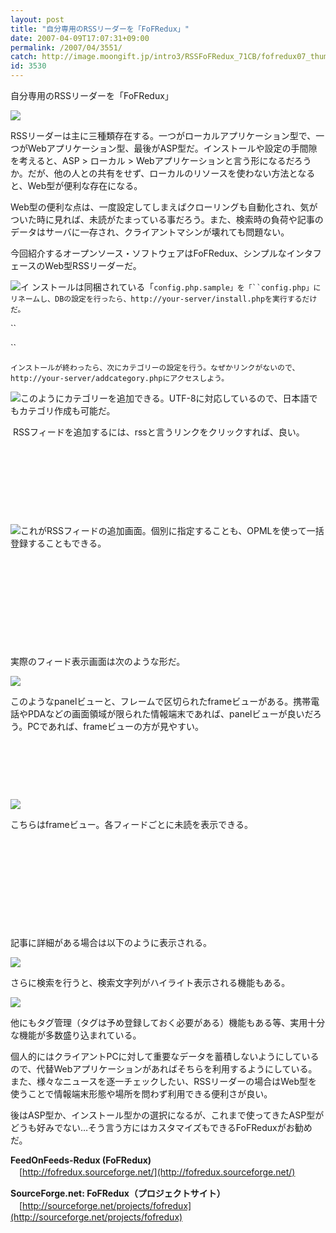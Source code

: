 ```yaml
---
layout: post
title: "自分専用のRSSリーダーを「FoFRedux」"
date: 2007-04-09T17:07:31+09:00
permalink: /2007/04/3551/
catch: http://image.moongift.jp/intro3/RSSFoFRedux_71CB/fofredux07_thumb1.png
id: 3530
---
```

自分専用のRSSリーダーを「FoFRedux」  
<!--more-->

[![](http://image.moongift.jp/intro3/RSSFoFRedux_71CB/fofredux08_thumb1.png)](http://image.moongift.jp/intro3/RSSFoFRedux_71CB/fofredux083.png)

 

RSSリーダーは主に三種類存在する。一つがローカルアプリケーション型で、一つがWebアプリケーション型、最後がASP型だ。インストールや設定の手間隙を考えると、ASP \> ローカル \> Webアプリケーションと言う形になるだろうか。だが、他の人との共有をせず、ローカルのリソースを使わない方法となると、Web型が便利な存在になる。

 

Web型の便利な点は、一度設定してしまえばクローリングも自動化され、気がついた時に見れば、未読がたまっている事だろう。また、検索時の負荷や記事のデータはサーバに一存され、クライアントマシンが壊れても問題ない。

 

今回紹介するオープンソース・ソフトウェアはFoFRedux、シンプルなインタフェースのWeb型RSSリーダーだ。

 

[![](http://image.moongift.jp/intro3/RSSFoFRedux_71CB/fofredux01_thumb1.png)](http://image.moongift.jp/intro3/RSSFoFRedux_71CB/fofredux013.png)イ ンストールは同梱されている「`config.php.sample」を「``config.php」にリネームし、DBの設定を行ったら、http://your-server/install.phpを実行するだけだ。`

 

``&nbsp;

 

``&nbsp;

 

`インストールが終わったら、次にカテゴリーの設定を行う。なぜかリンクがないので、http://your-server/addcategory.phpにアクセスしよう。`

 

[![](http://image.moongift.jp/intro3/RSSFoFRedux_71CB/fofredux04_thumb1.png)](http://image.moongift.jp/intro3/RSSFoFRedux_71CB/fofredux043.png)このようにカテゴリーを追加できる。UTF-8に対応しているので、日本語でもカテゴリ作成も可能だ。

 

&nbsp;RSSフィードを追加するには、rssと言うリンクをクリックすれば、良い。

 

&nbsp;

 

&nbsp;

 

&nbsp;

 

&nbsp;

[![](http://image.moongift.jp/intro3/RSSFoFRedux_71CB/fofredux05_thumb1.png)](http://image.moongift.jp/intro3/RSSFoFRedux_71CB/fofredux053.png)これがRSSフィードの追加画面。個別に指定することも、OPMLを使って一括登録することもできる。 

&nbsp;

 

&nbsp;

 

&nbsp;

 

&nbsp;

 

&nbsp;

 

実際のフィード表示画面は次のような形だ。

[![](http://image.moongift.jp/intro3/RSSFoFRedux_71CB/fofredux07_thumb1.png)](http://image.moongift.jp/intro3/RSSFoFRedux_71CB/fofredux073.png)

このようなpanelビューと、フレームで区切られたframeビューがある。携帯電話やPDAなどの画面領域が限られた情報端末であれば、panelビューが良いだろう。PCであれば、frameビューの方が見やすい。

 

&nbsp;

 

&nbsp;

 

&nbsp;

 

[![](http://image.moongift.jp/intro3/RSSFoFRedux_71CB/fofredux08_thumb3.png)](http://image.moongift.jp/intro3/RSSFoFRedux_71CB/fofredux087.png)

 

こちらはframeビュー。各フィードごとに未読を表示できる。

 

&nbsp;

 

&nbsp;

 

&nbsp;

 

&nbsp;

 

&nbsp;

 

記事に詳細がある場合は以下のように表示される。

 

[![](http://image.moongift.jp/intro3/RSSFoFRedux_71CB/fofredux11_thumb.png)](http://image.moongift.jp/intro3/RSSFoFRedux_71CB/fofredux112.png)

 

さらに検索を行うと、検索文字列がハイライト表示される機能もある。

 

[![](http://image.moongift.jp/intro3/RSSFoFRedux_71CB/fofredux12_thumb.png)](http://image.moongift.jp/intro3/RSSFoFRedux_71CB/fofredux122.png)

 

他にもタグ管理（タグは予め登録しておく必要がある）機能もある等、実用十分な機能が多数盛り込まれている。

 

個人的にはクライアントPCに対して重要なデータを蓄積しないようにしているので、代替Webアプリケーションがあればそちらを利用するようにしている。また、様々なニュースを逐一チェックしたい、RSSリーダーの場合はWeb型を使うことで情報端末形態や場所を問わず利用できる便利さが良い。

 

後はASP型か、インストール型かの選択になるが、これまで使ってきたASP型がどうも好みでない…そう言う方にはカスタマイズもできるFoFReduxがお勧めだ。

 

**FeedOnFeeds-Redux (FoFRedux)**  
　[http://fofredux.sourceforge.net/](http://fofredux.sourceforge.net/)

 

**SourceForge.net: FoFRedux（プロジェクトサイト）**  
　[http://sourceforge.net/projects/fofredux](http://sourceforge.net/projects/fofredux)

